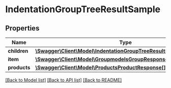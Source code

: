# IndentationGroupTreeResultSample

## Properties
Name | Type | Description | Notes
------------ | ------------- | ------------- | -------------
**children** | [**\Swagger\Client\Model\IndentationGroupTreeResultSampleNoChildren[]**](IndentationGroupTreeResultSampleNoChildren.md) |  | [optional] 
**item** | [**\Swagger\Client\Model\GroupmodelsGroupResponse**](GroupmodelsGroupResponse.md) |  | [optional] 
**products** | [**\Swagger\Client\Model\ProductsProductResponse[]**](ProductsProductResponse.md) |  | [optional] 

[[Back to Model list]](../README.md#documentation-for-models) [[Back to API list]](../README.md#documentation-for-api-endpoints) [[Back to README]](../README.md)


